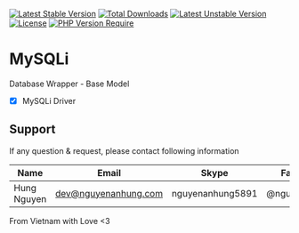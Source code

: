 [![Latest Stable Version](http://poser.pugx.org/nguyenanhung/mysqli/v)](https://packagist.org/packages/nguyenanhung/mysqli) [![Total Downloads](http://poser.pugx.org/nguyenanhung/mysqli/downloads)](https://packagist.org/packages/nguyenanhung/mysqli) [![Latest Unstable Version](http://poser.pugx.org/nguyenanhung/mysqli/v/unstable)](https://packagist.org/packages/nguyenanhung/mysqli) [![License](http://poser.pugx.org/nguyenanhung/mysqli/license)](https://packagist.org/packages/nguyenanhung/mysqli) [![PHP Version Require](http://poser.pugx.org/nguyenanhung/mysqli/require/php)](https://packagist.org/packages/nguyenanhung/mysqli)

# MySQLi

Database Wrapper - Base Model

- [x] MySQLi Driver

## Support

If any question & request, please contact following information

| Name        | Email                | Skype            | Facebook      |
| ----------- | -------------------- | ---------------- | ------------- |
| Hung Nguyen | dev@nguyenanhung.com | nguyenanhung5891 | @nguyenanhung |

From Vietnam with Love <3

